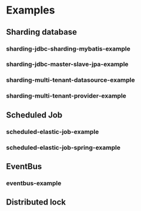 # Examples
## Sharding database
### sharding-jdbc-sharding-mybatis-example
### sharding-jdbc-master-slave-jpa-example
### sharding-multi-tenant-datasource-example
### sharding-multi-tenant-provider-example
## Scheduled Job
### scheduled-elastic-job-example
### scheduled-elastic-job-spring-example
## EventBus
### eventbus-example
## Distributed lock
###